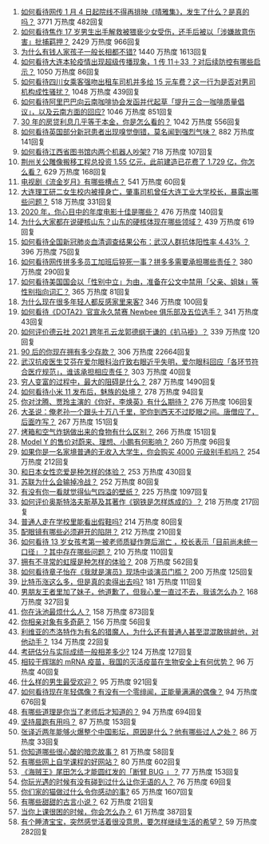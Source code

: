1. [如何看待网传 1 月 4 日起院线不得再排映《晴雅集》，发生了什么？是真的吗？](https://www.zhihu.com/question/437579196) 3771 万热度 482回复
1. [如何看待焦作 17 岁男生出手解救被猥亵少女受伤，还手后被以「涉嫌故意伤害」批捕羁押？](https://www.zhihu.com/question/437161836) 2429 万热度 966回复
1. [为什么有钱人家孩子一般长相都不错?](https://www.zhihu.com/question/432161909) 1440 万热度 1613回复
1. [如何看待大连本轮疫情出现超级传播现象，1 传 11＋33 ？对后续防控有哪些启示？](https://www.zhihu.com/question/437705970) 1050 万热度 86回复
1. [如何看待四川女乘客强吻出租车司机并多给 15 元车费？这一行为是否对男司机构成性骚扰？](https://www.zhihu.com/question/437649690) 1048 万热度 439回复
1. [如何看待阿里巴巴向云南咖啡协会发函并代起草「提升三合一咖啡质量倡议」，以及云南方面的回应?](https://www.zhihu.com/question/437565923) 1046 万热度 851回复
1. [30 年的房贷利息几乎等于本金，你是怎么看的？](https://www.zhihu.com/question/369020757) 1042 万热度 556回复
1. [如何看待英国部分新冠患者出现嗅觉倒错，莫名闻到强烈气味？](https://www.zhihu.com/question/436891750) 882 万热度 141回复
1. [如何看待江西省图书馆内两个机器人吵架?](https://www.zhihu.com/question/437335064) 718 万热度 107回复
1. [荆州关公雕像搬移工程总投资 1.55 亿元，此前建造已花费了 1.729 亿，你怎么看？](https://www.zhihu.com/question/437144279) 629 万热度 168回复
1. [电视剧《流金岁月》有哪些槽点？](https://www.zhihu.com/question/436822594) 541 万热度 60回复
1. [大连理工研二女生校内被撞身亡，肇事司机曾任大连工业大学校长，暴露出哪些问题？](https://www.zhihu.com/question/437581895) 518 万热度 331回复
1. [2020 年，你心目中的年度电影十佳是哪些？](https://www.zhihu.com/question/433710115) 476 万热度 140回复
1. [为什么大家都在说硬核山东？山东的硬核体现在哪些领域？](https://www.zhihu.com/question/389240700) 439 万热度 619回复
1. [如何看待全国新冠肺炎血清调查结果公布：武汉人群抗体阳性率 4.43% ？](https://www.zhihu.com/question/436959206) 396 万热度 75回复
1. [如何看待网传拼多多员工加班后猝死一事？拼多多需要承担哪些责任？](https://www.zhihu.com/question/437702180) 380 万热度 290回复
1. [如何看待美国国会以「性别中立」为由，准备在公文中禁用「父亲、姐妹」等性别指向词汇？](https://www.zhihu.com/question/437699647) 365 万热度 81回复
1. [为什么现在很多年轻人都反感家里来客?](https://www.zhihu.com/question/337487629) 346 万热度 100回复
1. [如何看待《DOTA2》官宣永久禁赛 Newbee 俱乐部及五位选手？](https://www.zhihu.com/question/437683540) 341 万热度 43回复
1. [如何评价德云社 2021 跨年孔云龙郭德纲于谦的《扒马褂》？](https://www.zhihu.com/question/437424636) 339 万热度 120回复
1. [90 后的你现在拥有多少存款？](https://www.zhihu.com/question/294492829) 306 万热度 22664回复
1. [武汉抗疫医生艾芬在爱尔眼科治疗致右眼近乎失明，爱尔眼科回应「各环节符合医疗规范」，谁该承担相应责任？](https://www.zhihu.com/question/437443568) 303 万热度 40回复
1. [穷人变富的过程中，最大的阻碍是什么？](https://www.zhihu.com/question/429985000) 287 万热度 1490回复
1. [如何看待小米 11 发布后，魅族的处境？](https://www.zhihu.com/question/436980166) 278 万热度 94回复
1. [你对沈腾、贾玲主演的《你好，李焕英》有什么期待？](https://www.zhihu.com/question/427903873) 276 万热度 106回复
1. [大圣说：俺老孙一个跟头十万八千里，驼你到西天不过眨眼之间。唐僧应了，后面咋写？](https://www.zhihu.com/question/435068407) 267 万热度 151回复
1. [烤箱和空气炸锅做出来的食物有什么区别？](https://www.zhihu.com/question/23509699) 266 万热度 151回复
1. [Model Y 的售价对蔚来、理想、小鹏有何影响？](https://www.zhihu.com/question/437417536) 260 万热度 96回复
1. [如果你是一名家境普通的无收入大学生，你会购买 4000 元级别手机吗？](https://www.zhihu.com/question/437370731) 254 万热度 212回复
1. [和日本女性恋爱是种怎样的体验？](https://www.zhihu.com/question/33957186) 253 万热度 430回复
1. [苏联为什么会输掉冷战？](https://www.zhihu.com/question/434205449) 252 万热度 80回复
1. [有没有你一看就觉得仙气四溢的壁纸？](https://www.zhihu.com/question/310693259) 225 万热度 1097回复
1. [如何评价奥斯特洛夫斯基及其著作《钢铁是怎样炼成的》？](https://www.zhihu.com/question/38756972) 218 万热度 217回复
1. [普通人走在学校里能看出假鞋吗?](https://www.zhihu.com/question/436551907) 214 万热度 80回复
1. [配眼镜有哪些必须避开的陷阱？](https://www.zhihu.com/question/20123451) 212 万热度 210回复
1. [如何看待 13 岁女孩考第一被老师质疑作弊后溺亡 ，校长表示「目前尚未统一口径」？其中存在哪些问题？](https://www.zhihu.com/question/437682443) 210 万热度 110回复
1. [拥有不寻常的虹膜是种怎样的体验？](https://www.zhihu.com/question/55606095) 208 万热度 562回复
1. [如何看待章子怡在《我就是演员》现场中谈演员门槛？](https://www.zhihu.com/question/437596737) 200 万热度 125回复
1. [比特币涨这么多，但是真的卖得出去吗?](https://www.zhihu.com/question/436444886) 181 万热度 111回复
1. [男朋友王者里加了妹子，他道歉了，但我心里一直过不去，我该怎么办？](https://www.zhihu.com/question/436969651) 168 万热度 327回复
1. [你在泳池最烦什么人？](https://www.zhihu.com/question/337490592) 158 万热度 873回复
1. [你相亲对象有多奇葩？](https://www.zhihu.com/question/57988209) 156 万热度 56回复
1. [利维亚的杰洛特作为有名的猎魔人，为什么还有普通人甚至混混敢挑衅他，对他动手？](https://www.zhihu.com/question/437451519) 134 万热度 22回复
1. [考研估分与实际成绩一般相差多少?](https://www.zhihu.com/question/437154737) 124 万热度 127回复
1. [相较于辉瑞的 mRNA 疫苗，我国的灭活疫苗在生物安全上有何优势？](https://www.zhihu.com/question/437276961) 96 万热度 40回复
1. [什么样的男生最受欢迎？](https://www.zhihu.com/question/30311473) 95 万热度 921回复
1. [如何看待现在年轻偶像？有没有一个零绯闻，正能量满满的偶像？](https://www.zhihu.com/question/436788903) 94 万热度 676回复
1. [有哪些道理是你当了老师后才知道的？](https://www.zhihu.com/question/366090311) 94 万热度 694回复
1. [坚持晨跑有用吗？](https://www.zhihu.com/question/436666369) 87 万热度 153回复
1. [张译近两年能够火爆整个中国影坛，原因是什么？他有哪些过人之处？](https://www.zhihu.com/question/433569117) 86 万热度 33回复
1. [你知道哪些很心酸的暗恋故事？](https://www.zhihu.com/question/427167729) 81 万热度 58回复
1. [有哪些网上自学课程的好网站？](https://www.zhihu.com/question/31044894) 80 万热度 602回复
1. [《海贼王》尾田怎么才能圆红发的「断臂 BUG 」？](https://www.zhihu.com/question/429841145) 77 万热度 153回复
1. [你玩光遇的时候有没有碰到过什么让你无语的人？](https://www.zhihu.com/question/423398932) 76 万热度 69回复
1. [你们家的猫做过什么令你感动的事?](https://www.zhihu.com/question/321129135) 65 万热度 1607回复
1. [有哪些甜甜的古言小说？](https://www.zhihu.com/question/432436201) 62 万热度 21回复
1. [当你上课很困的时候，你会怎么办？](https://www.zhihu.com/question/429501465) 61 万热度 387回复
1. [有个睡渣宝宝，突然感觉活着很没意思，要怎样继续生活的希望？](https://www.zhihu.com/question/429845889) 59 万热度 282回复